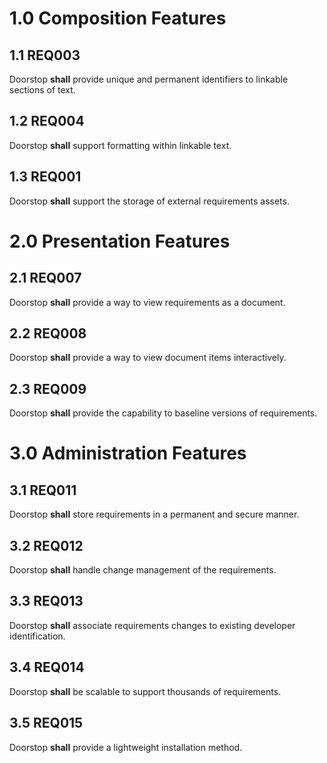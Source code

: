 # 1.0 **Composition Features**

## 1.1 REQ003

Doorstop **shall** provide unique and permanent identifiers to linkable sections of text.

## 1.2 REQ004

Doorstop **shall** support formatting within linkable text.

## 1.3 REQ001

Doorstop **shall** support the storage of external requirements assets.

# 2.0 **Presentation Features**

## 2.1 REQ007

Doorstop **shall** provide a way to view requirements as a document.

## 2.2 REQ008

Doorstop **shall** provide a way to view document items interactively.

## 2.3 REQ009

Doorstop **shall** provide the capability to baseline versions of requirements.

# 3.0 **Administration Features**

## 3.1 REQ011

Doorstop **shall** store requirements in a permanent and secure manner.

## 3.2 REQ012

Doorstop **shall** handle change management of the requirements.

## 3.3 REQ013

Doorstop **shall** associate requirements changes to existing developer identification.

## 3.4 REQ014

Doorstop **shall** be scalable to support thousands of requirements.

## 3.5 REQ015

Doorstop **shall** provide a lightweight installation method.


